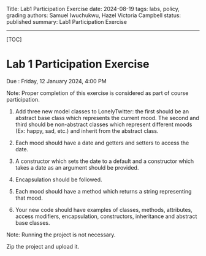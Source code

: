 Title: Lab1 Participation Exercise
date: 2024-08-19
tags: labs, policy, grading
authors: Samuel Iwuchukwu, Hazel Victoria Campbell
status: published
summary: Lab1 Participation Exercise

----

[TOC]

# Lab 1 Participation Exercise

Due : Friday, 12 January 2024, 4:00 PM

Note: Proper completion of this exercise is considered as part of course participation.

1. Add three new model classes to LonelyTwitter: the first should be an abstract base class which represents the current mood. The second and third should be non-abstract classes which represent different moods (Ex: happy, sad, etc.) and inherit from the abstract class.

2. Each mood should have a date and getters and setters to access the date.

3. A constructor which sets the date to a default and a constructor which takes a date as an argument should be provided. 

4. Encapsulation should be followed.

5. Each mood should have a method which returns a string representing that mood.

6. Your new code should have examples of classes, methods, attributes, access modifiers, encapsulation, constructors, inheritance and abstract base classes.



Note: Running the project is not necessary.


Zip the project and upload it.